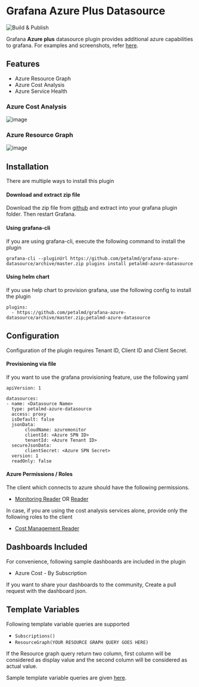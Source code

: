 # Grafana Azure Plus Datasource

![Build & Publish](https://github.com/petalmd/grafana-azure-datasource/workflows/Build%20&%20Publish/badge.svg?branch=master)

Grafana **Azure plus** datasource plugin provides additional azure capabilities to grafana. For examples and screenshots, refer [here](https://github.com/petalmd/grafana-azure-datasource/issues/5).

## Features

* Azure Resource Graph
* Azure Cost Analysis
* Azure Service Health

### Azure Cost Analysis

![image](https://user-images.githubusercontent.com/153843/82420435-9d5b1800-9a77-11ea-818e-7b57b0f6353c.png)

### Azure Resource Graph

![image](https://user-images.githubusercontent.com/153843/82420772-178b9c80-9a78-11ea-8294-2d0500aa3592.png)

## Installation

There are multiple ways to install this plugin

#### Download and extract zip file

Download the zip file from [github](https://github.com/petalmd/grafana-azure-datasource/archive/master.zip) and extract into your grafana plugin folder. Then restart Grafana.

#### Using grafana-cli

If you are using grafana-cli, execute the following command to install the plugin

```
grafana-cli --pluginUrl https://github.com/petalmd/grafana-azure-datasource/archive/master.zip plugins install petalmd-azure-datasource
```
#### Using helm chart

If you use help chart to provision grafana, use the following config to install the plugin

```
plugins:
  - https://github.com/petalmd/grafana-azure-datasource/archive/master.zip;petalmd-azure-datasource
```

## Configuration

Configuration of the plugin requires Tenant ID, Client ID and Client Secret.

#### Provisioning via file

If you want to use the grafana provisioning feature, use the following yaml

```
apiVersion: 1

datasources:
- name: <Datasource Name>
  type: petalmd-azure-datasource
  access: proxy
  isDefault: false
  jsonData:
       cloudName: azuremonitor
       clientId: <Azure SPN ID>
       tenantId: <Azure Tenant ID>
  secureJsonData:
       clientSecret: <Azure SPN Secret>
  version: 1
  readOnly: false
```

#### Azure Permissions / Roles 

The client which connects to azure should have the following permissions.

* [Monitoring Reader](https://docs.microsoft.com/en-us/azure/role-based-access-control/built-in-roles#monitoring-reader) OR [Reader](https://docs.microsoft.com/en-us/azure/role-based-access-control/built-in-roles#reader)

In case, if you are using the cost analysis services alone, provide only the following roles to the client

* [Cost Management Reader](https://docs.microsoft.com/en-us/azure/role-based-access-control/built-in-roles#cost-management-reader)

## Dashboards Included

For convenience, following sample dashboards are included in the plugin

* Azure Cost - By Subscription

If you want to share your dashboards to the community, Create a pull request with the dashboard json.

## Template Variables

Following template variable queries are supported

- `Subscriptions()`
- `ResourceGraph(YOUR RESOURCE GRAPH QUERY GOES HERE)`

If the Resource graph query return two column, first column will be considered as display value and the second column will be considered as actual value. 

Sample template variable queries are given [here](https://github.com/petalmd/grafana-azure-datasource/issues/5#issuecomment-666500009).